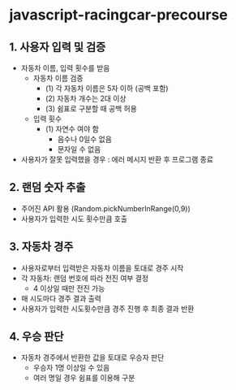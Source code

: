 # javascript-racingcar-precourse

## 1. 사용자 입력 및 검증

- 자동차 이름, 입력 횟수를 받음
  - 자동차 이름 검증
    - (1) 각 자동차 이름은 5자 이하 (공백 포함)
    - (2) 자동차 개수는 2대 이상
    - (3) 쉼표로 구분할 때 공백 허용
  - 입력 횟수
    - (1) 자연수 여야 함
      - 음수나 0일수 없음
      - 문자일 수 없음
- 사용자가 잘못 입력했을 경우 : 에러 메시지 반환 후 프로그램 종료

## 2. 랜덤 숫자 추출

- 주어진 API 활용 (Random.pickNumberInRange(0,9))
- 사용자가 입력한 시도 횟수만큼 호출

## 3. 자동차 경주

- 사용자로부터 입력받은 자동차 이름을 토대로 경주 시작
- 각 자동차: 랜덤 번호에 따라 전진 여부 결정
  - 4 이상일 때만 전진 가능
- 매 시도마다 경주 결과 출력
- 사용자가 입력한 시도횟수만큼 경주 진행 후 최종 결과 반환

## 4. 우승 판단

- 자동차 경주에서 반환한 값을 토대로 우승자 판단
  - 우승자 1명 이상일 수 있음
  - 여러 명일 경우 쉼표를 이용해 구분
